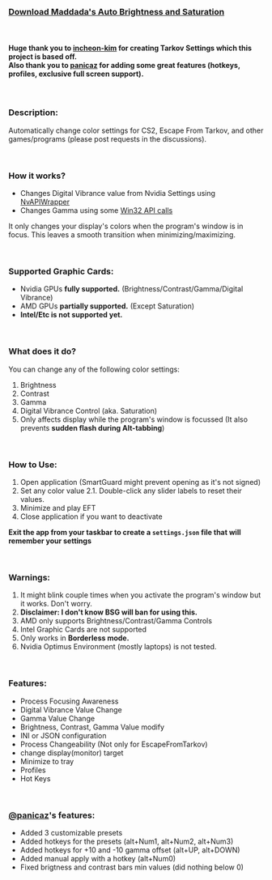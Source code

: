 <br/>

<h3 align="left">
    <b><a href="https://github.com/maddada/auto-brightness-and-saturation/releases/latest"> Download Maddada's Auto Brightness and Saturation </a></b>      
</h3>

<br/>

<h4>
    Huge thank you to <a href="https://github.com/incheon-kim">incheon-kim</a> for creating Tarkov Settings which this project is based off. <br/>
    Also thank you to <a href="https://github.com/panicaz">panicaz</a> for adding some great features (hotkeys, profiles, exclusive full screen support).
</h4>

<br/>

### Description:
Automatically change color settings for CS2, Escape From Tarkov, and other games/programs (please post requests in the discussions).

<br/>

### How it works?
- Changes Digital Vibrance value from Nvidia Settings using [NvAPIWrapper](https://github.com/falahati/NvAPIWrapper)
- Changes Gamma using some [Win32 API calls](https://docs.microsoft.com/en-us/windows/win32/api/wingdi/nf-wingdi-setdevicegammaramp)

It only changes your display's colors when the program's window is in focus.
This leaves a smooth transition when minimizing/maximizing.

<br/>

### Supported Graphic Cards:
- Nvidia GPUs **fully supported.** (Brightness/Contrast/Gamma/Digital Vibrance)
- AMD GPUs **partially supported.** (Except Saturation)
- **Intel/Etc is not supported yet.**

<br/>

### What does it do?
You can change any of the following color settings:
1. Brightness
2. Contrast
3. Gamma
4. Digital Vibrance Control (aka. Saturation)
5. Only affects display while the program's window is focussed (It also prevents **sudden flash during Alt-tabbing**)

<br/>

### How to Use:
1. Open application (SmartGuard might prevent opening as it's not signed)
2. Set any color value
2.1. Double-click any slider labels to reset their values.
3. Minimize and play EFT
4. Close application if you want to deactivate

**Exit the app from your taskbar to create a `settings.json` file that will remember your settings**

<br/>

### Warnings:
1. It might blink couple times when you activate the program's window but it works. Don't worry.
2. **Disclaimer: I don't know BSG will ban for using this.**
3. AMD only supports Brightness/Contrast/Gamma Controls
4. Intel Graphic Cards are not supported
5. Only works in **Borderless mode.**
6. Nvidia Optimus Environment (mostly laptops) is not tested.

<br/>

### Features:
- Process Focusing Awareness
- Digital Vibrance Value Change
- Gamma Value Change
- Brightness, Contrast, Gamma Value modify
- INI or JSON configuration
- Process Changeability (Not only for EscapeFromTarkov)
- change display(monitor) target
- Minimize to tray
- Profiles
- Hot Keys

<br/>

### [@panicaz](https://github.com/panicaz)'s features:
- Added 3 customizable presets 
- Added hotkeys for the presets (alt+Num1, alt+Num2, alt+Num3)
- Added hotkeys for +10 and -10 gamma offset (alt+UP, alt+DOWN)
- Added manual apply with a hotkey (alt+Num0)
- Fixed brigtness and contrast bars min values (did nothing below 0)
